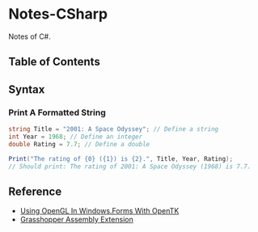 # Notes-CSharp
Notes of C#.

## Table of Contents

## Syntax

### Print A Formatted String

```c#
string Title = "2001: A Space Odyssey"; // Define a string
int Year = 1968; // Define an integer
double Rating = 7.7; // Define a double

Print("The rating of {0} ({1}) is {2}.", Title, Year, Rating);
// Should print: The rating of 2001: A Space Odyssey (1968) is 7.7.
```

## Reference

* [Using OpenGL In Windows.Forms With OpenTK](http://www.opentk.com/doc/chapter/2/glcontrol)
* [Grasshopper Assembly Extension](https://visualstudiogallery.msdn.microsoft.com/9e389515-0719-47b4-a466-04436b491cd6)
